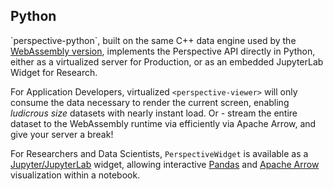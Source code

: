 ## Python

\`perspective-python\`, built on the same C++ data engine used by the
[WebAssembly version](https://perspective.finos.org/docs/md/js.html), implements
the Perspective API directly in Python, either as a virtualized server for
Production, or as an embedded JupyterLab Widget for Research.

For Application Developers, virtualized `<perspective-viewer>` will only
consume the data necessary to render the current screen, enabling _ludicrous size_
datasets with nearly instant load. Or - stream the entire dataset to the
WebAssembly runtime via efficiently via Apache Arrow, and give your server a
break!

For Researchers and Data Scientists, `PerspectiveWidget` is available as a
[Jupyter/JupyterLab](https://jupyterlab.readthedocs.io/en/stable/) widget,
allowing interactive [Pandas](https://pandas.pydata.org/) and
[Apache Arrow](https://arrow.apache.org/) visualization within a notebook.
